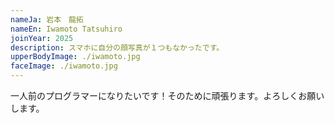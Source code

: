 ```yaml
---
nameJa: 岩本　龍拓
nameEn: Iwamoto Tatsuhiro
joinYear: 2025
description: スマホに自分の顔写真が１つもなかったです。
upperBodyImage: ./iwamoto.jpg
faceImage: ./iwamoto.jpg
---
```


一人前のプログラマーになりたいです！そのために頑張ります。よろしくお願いします。
